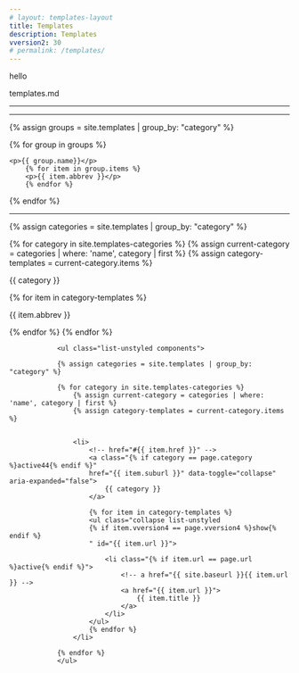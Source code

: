 ```yaml
---
# layout: templates-layout
title: Templates
description: Templates
vversion2: 30
# permalink: /templates/
---
```


hello

templates.md


--------------------------

------------------------------
<!-- sort: "category" -->
<!-- | sort: "name" -->
<!--  filtering.. assign newcars = site.my_collection | where: "category", "new"

---
category: 'new'
abbrev: vet
---
corvette content

 -->
<!-- sorting... ssign allcarssorted = site.my_collection | sort: "category" -->


<!-- This groups your cars and then sort groups by name that is the category. -->
<!-- group_by: "category" | sort: "name" -->
<div class="container">
{% assign groups = site.templates | group_by: "category" %}

{% for group in groups %}
<!-- li><a href="{{course.url}}">{{course.title}}</a></li -->
    <p>{{ group.name}}</p>
        {% for item in group.items %}
        <p>{{ item.abbrev }}</p>
        {% endfor %}
{% endfor %}
</div>

----------------------

<div class="container">
{% assign categories = site.templates | group_by: "category" %}

{% for category in site.templates-categories %}
    {% assign current-category = categories | where: 'name', category | first %}
    {% assign category-templates = current-category.items %}
    <p>{{ category }}</p>
        {% for item in category-templates %}
        <!-- li class="collapsed" -->
        <!-- item.title -->
        <!-- a href="{{ site.baseurl }}{{ item.url }} -->
        <p>{{ item.abbrev }}</p>
        {% endfor %}
{% endfor %}
</div>




<!-- ----------------------------------------------- -->


				<ul class="list-unstyled components">

				{% assign categories = site.templates | group_by: "category" %}
				
				{% for category in site.templates-categories %}
    				{% assign current-category = categories | where: 'name', category | first %}
    				{% assign category-templates = current-category.items %}


					<li>
						<!-- href="#{{ item.href }}" -->
						<a class="{% if category == page.category %}active44{% endif %}"
						href="{{ item.suburl }}" data-toggle="collapse" aria-expanded="false">
							{{ category }}
						</a>

						{% for item in category-templates %}
						<ul class="collapse list-unstyled
						{% if item.vversion4 == page.vversion4 %}show{% endif %}
						" id="{{ item.url }}">

							<li class="{% if item.url == page.url %}active{% endif %}">
								<!-- a href="{{ site.baseurl }}{{ item.url }} -->
								<a href="{{ item.url }}">
									{{ item.title }}
								</a>
							</li>
						</ul>
						{% endfor %}
					</li>
					
				{% endfor %}										
				</ul>
